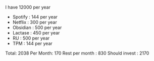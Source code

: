 I have 12000 per year

- Spotify : 144 per year
- Netflix : 300 per year
- Obsidian : 500 per year
- Lactase : 450 per year 
- RU : 500 per year
- TPM : 144 per year

Total: 2038
Per Month: 170 
Rest per month : 830
Should invest : 2170